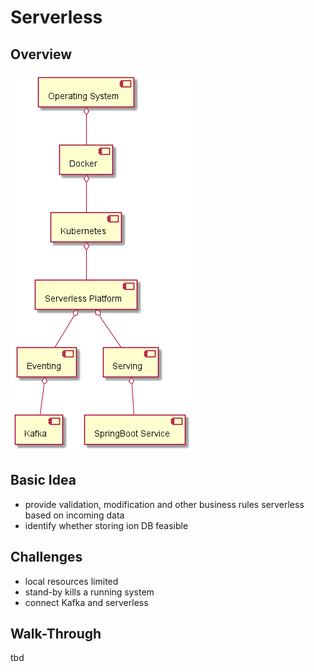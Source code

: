 # Serverless

## Overview
![Overview](serverless-overview.png)

## Basic Idea
- provide validation, modification and other business rules serverless based on incoming data
- identify whether storing ion DB feasible

## Challenges
- local resources limited
- stand-by kills a running system
- connect Kafka and serverless

## Walk-Through
tbd